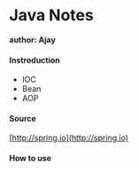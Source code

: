 # Java Notes
**author: Ajay**

#### Instroduction
* IOC
* Bean
* AOP

#### Source
[http://spring.io](http://spring.io)
#### How to use
